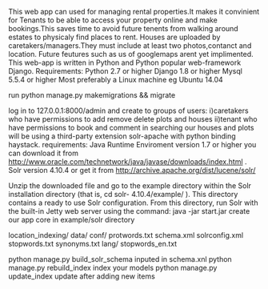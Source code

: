 This web app can used for managing rental properties.It makes it convinient for Tenants to be able to access your property online and make
bookings.This saves time to avoid future tenents from walking around estates to physicaly find places to rent.
Houses are uploaded by caretakers/managers.They must include at least two photos,contanct and location.
Future feutures such as us of googlemaps arent yet implimented. 
This web-app is written in Python and Python popular web-framework Django.
Requirements:
	Python 2.7 or higher
	Django 1.8 or higher
	Mysql 5.5.4 or higher
	Most preferably a Linux machine eg Ubuntu 14.04
	
run python manage.py makemigrations && migrate

log in to 127.0.0.1:8000/admin and
create to groups of users:
		i)caretakers who have permissions to add remove delete plots and houses
		ii)tenant who have permissions to book and comment
in searching our houses and plots will be using a third-party extension solr-apache with python binding haystack.
requirements:
Java Runtime Enviroment version 1.7 or higher you can download it from http://www.oracle.com/technetwork/java/javase/downloads/index.html .
Solr version 4.10.4 or get it from http://archive.apache.org/dist/lucene/solr/

Unzip the downloaded file and go
to the example directory within the Solr installation directory (that is, cd solr-
4.10.4/example/ ). This directory contains a ready to use Solr configuration. From
this directory, run Solr with the built-in Jetty web server using the command:
	java -jar start.jar
create our app core in example/solr directory

location_indexing/
				data/
				conf/
				protwords.txt
				schema.xml
				solrconfig.xml
				stopwords.txt
				synonyms.txt
				lang/
					stopwords_en.txt

python manage.py build_solr_schema inputed in schema.xnl
python manage.py rebuild_index index your models
python manage.py update_index update after adding new items	
